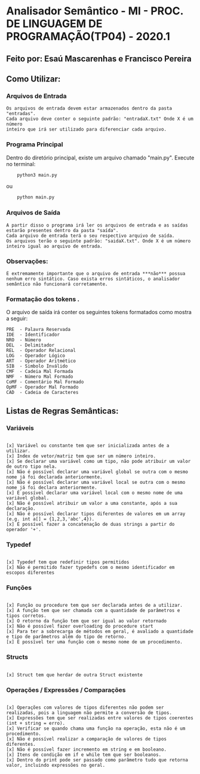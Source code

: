 # Analisador Semântico - MI - PROC. DE LINGUAGEM DE PROGRAMAÇÃO(TP04) - 2020.1
## Feito por: Esaú Mascarenhas e Francisco Pereira

## Como Utilizar:
### Arquivos de Entrada
    Os arquivos de entrada devem estar armazenados dentro da pasta "entradas".
    Cada arquivo deve conter o seguinte padrão: "entradaX.txt" Onde X é um número
    inteiro que irá ser utilizado para diferenciar cada arquivo.

### Programa Principal

 Dentro do diretório principal, existe um arquivo chamado "main.py". 
    Execute no terminal:

```bash
    python3 main.py 
```

ou

```bash
    python main.py 
```

### Arquivos de Saída
    A partir disso o programa irá ler os arquivos de entrada e as saídas estarão presentes dentro da pasta "saída". 
    Cada arquivo de entrada terá o seu respectivo arquivo de saída.
    Os arquivos terão o seguinte padrão: "saidaX.txt". Onde X é um número inteiro igual ao arquivo de entrada.
    

### Observações:
    É extremamente importante que o arquivo de entrada ***não*** possua nenhum erro sintático. Caso exista erros sintáticos, o analisador semântico não funcionará corretamente.

### Formatação dos tokens .
O arquivo de saída irá conter os seguintes tokens formatados como mostra a seguir:

```
PRE  - Palavra Reservada
IDE  - Identificador
NRO  - Número
DEL  - Delimitador
REL  - Operador Relacional
LOG  - Operador Lógico
ART  - Operador Aritmético
SIB  - Simbolo Inválido
CMF  - Cadeia Mal Formada
NMF  - Número Mal Formado
CoMF - Comentário Mal Formado
OpMF - Operador Mal Formado
CAD  - Cadeia de Caracteres

```

## Listas de Regras Semânticas:

### Variáveis

```

[x] Variável ou constante tem que ser inicializada antes de a utilizar.
[x] Index de vetor/matriz tem que ser um número inteiro.
[x] Se declarar uma variável como um tipo, não pode atribuir um valor de outro tipo nela.  
[x] Não é possível declarar uma variável global se outra com o mesmo nome já foi declarada anteriormente. 
[x] Não é possível declarar uma variável local se outra com o mesmo nome já foi declara anteriormente. 
[x] É possível declarar uma variável local com o mesmo nome de uma variável global. 
[x] Não é possível atribuir um valor a uma constante, após a sua declaração.
[x] Não é possível declarar tipos diferentes de valores em um array (e.g. int a[] = {1,2,3,'abc',4}). 
[x] É possível fazer a concatenação de duas strings a partir do operador '+'. 

```

### Typedef

```

[x] Typedef tem que redefinir tipos permitidos
[x] Não é permitido fazer typedefs com o mesmo identificador em escopos diferentes

```

### Funções

```

[x] Função ou procedure tem que ser declarada antes de a utilizar. 
[x] A função tem que ser chamada com a quantidade de parâmetros e tipos corretos.
[x] O retorno da função tem que ser igual ao valor retornado
[x] Não é possível fazer overloading do procedure start
[x] Para ter a sobrecarga de métodos em geral, é avaliado a quantidade e tipo de parâmetros além do tipo de retorno. 
[x] É possível ter uma função com o mesmo nome de um procedimento.

```

### Structs

```

[x] Struct tem que herdar de outra Struct existente

```

### Operações / Expressões / Comparações

```

[x] Operações com valores de tipos diferentes não podem ser realizadas, pois a linguagem não permite a conversão de tipos. 
[x] Expressões tem que ser realizadas entre valores de tipos coerentes (int + string = erro).
[x] Verificar se quando chama uma função na operação, esta não é um procedimento.
[x] Não é possível realizar a comparação de valores de tipos diferentes. 
[x] Não é possível fazer incremento em string e em booleano.
[x] Itens de condição em if e while tem que ser booleanos. 
[x] Dentro do print pode ser passado como parâmetro tudo que retorna valor, incluindo expressões no geral. 


